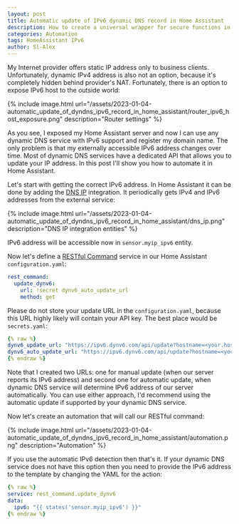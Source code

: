 ```yaml
---
layout: post
title: Automatic update of IPv6 dynamiс DNS record in Home Assistant
description: How to create a universal wrapper for secure functions in ARM TrustZone MCUs.
categories: Automation
tags: HomeAssistant IPv6
author: Sl-Alex
--- 
```


My Internet provider offers static IP address only to business clients. Unfortunately, dynamic IPv4 address is also not an option, because it's completely hidden behind provider's NAT. Fortunately, there is an option to expose IPv6 host to the outside world:

{% include image.html url="/assets/2023-01-04-automatic_update_of_dyndns_ipv6_record_in_home_assistant/router_ipv6_host_exposure.png" description="Router settings" %}

As you see, I exposed my Home Assistant server and now I can use any dynamic DNS service with IPv6 support and register my domain name. The only problem is that my externally accessible IPv6 address changes over time. Most of dynamic DNS services have a dedicated API that allows you to update your IP address. In this post I'll show you how to automate it in Home Assistant.



Let's start with getting the correct IPv6 address.
In Home Assistant it can be done by adding the [DNS IP](https://www.home-assistant.io/integrations/dnsip) integration. It periodically gets IPv4 and IPv6 addresses from the external service:

{% include image.html url="/assets/2023-01-04-automatic_update_of_dyndns_ipv6_record_in_home_assistant/dns_ip.png" description="DNS IP integration entities" %}

IPv6 address will be accessible now in ```sensor.myip_ipv6``` entity.

Now let's define a [RESTful Command](https://www.home-assistant.io/integrations/rest_command/) service in our Home Assistant ```configuration.yaml```: 
```yaml
rest_command:
  update_dynv6:
    url: !secret dynv6_auto_update_url
    method: get
```

Please do not store your update URL in the ```configuration.yaml```, because this URL highly likely will contain your API key. The best place would be ```secrets.yaml```:
```yaml
{% raw %}
dynv6_update_url: "https://ipv6.dynv6.com/api/update?hostname=<your.host.name>&token=<your_token>&ipv6={{ ipv6 }}"
dynv6_auto_update_url: "https://ipv6.dynv6.com/api/update?hostname=<your.host.name>&token=<your_token>&ipv6=auto"
{% endraw %}
```

Note that I created two URLs: one for manual update (when our server reports its IPv6 address) and second one for automatic update, when dynamic DNS service will determine IPv6 address of our server automatically.
You can use either approach, I'd recommend using the automatic update if supported by your dynamic DNS service.

Now let's create an automation that will call our RESTful command:

{% include image.html url="/assets/2023-01-04-automatic_update_of_dyndns_ipv6_record_in_home_assistant/automation.png" description="Automation" %}

If you use the automatic IPv6 detection then that's it. If your dynamic DNS service does not have this option then you need to provide the IPv6 address to the template by changing the YAML for the action:
```yaml
{% raw %}
service: rest_command.update_dynv6
data:
  ipv6: "{{ states('sensor.myip_ipv6') }}"
{% endraw %}
```
